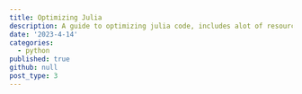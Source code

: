 ```yaml
---
title: Optimizing Julia
description: A guide to optimizing julia code, includes alot of resources I found quite helpful and also points out some things to look out for.
date: '2023-4-14'
categories:
  - python
published: true
github: null
post_type: 3
---
```

